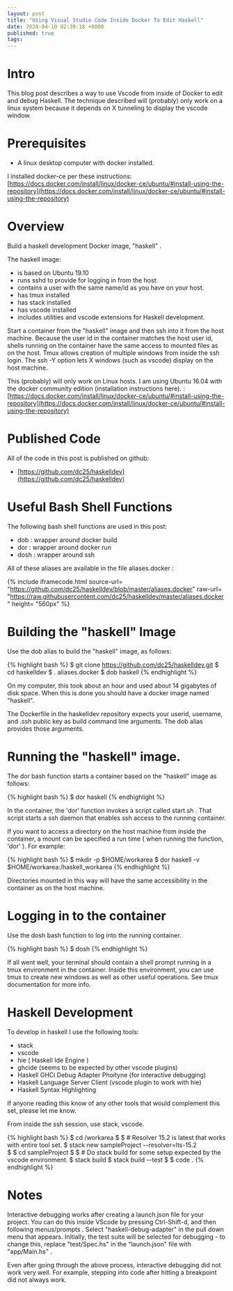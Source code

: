 ```yaml
---
layout: post
title: "Using Visual Studio Code Inside Docker To Edit Haskell"
date: 2020-04-10 02:39:18 +0000
published: true
tags:
---
```

# Intro

This blog post describes a way to use Vscode from inside of Docker to edit and debug Haskell.   The technique described will (probably) only work on a linux system because it depends on X tunneling to display the vscode window.   

# Prerequisites
* A linux desktop computer with docker installed.   

I installed docker-ce per these instructions: [https://docs.docker.com/install/linux/docker-ce/ubuntu/#install-using-the-repository](https://docs.docker.com/install/linux/docker-ce/ubuntu/#install-using-the-repository)

# Overview
Build a haskell development Docker image, "haskell" .

The haskell image:
* is based on Ubuntu 19.10
* runs sshd to provide for logging in from the host.
* contains a user with the same name/id as you have on your host.
* has tmux installed
* has stack installed
* has vscode installed
* includes utilities and vscode extensions for Haskell development.

Start a container from the "haskell" image and then ssh into it from the host machine.  Because the user id in the container matches the host user id, shells running on the container have the same access to mounted files as on the host.  Tmux allows creation of multiple windows from inside the ssh login.  The ssh -Y option lets X windows (such as vscode) display on the host machine.

This (probably) will only work on Linux hosts.  I am using Ubuntu 16.04 with the docker community edition (installation instructions here). : [https://docs.docker.com/install/linux/docker-ce/ubuntu/#install-using-the-repository](https://docs.docker.com/install/linux/docker-ce/ubuntu/#install-using-the-repository)

# Published Code

All of the code in this post is published on github:
* [https://github.com/dc25/haskelldev](https://github.com/dc25/haskelldev)

# Useful Bash Shell Functions
The following bash shell functions are used in this post:
* dob : wrapper around docker build
* dor : wrapper around docker run
* dosh : wrapper around ssh

All of these aliases are available in the file aliases.docker :

{% include iframecode.html 
              source-url= "https://github.com/dc25/haskelldev/blob/master/aliases.docker"
              raw-url=    "https://raw.githubusercontent.com/dc25/haskelldev/master/aliases.docker"
              height=     "560px" %}

# Building the "haskell" Image

Use the dob alias to build the "haskell" image, as follows:

{% highlight bash %}
$ git clone https://github.com/dc25/haskelldev.git
$ cd haskelldev 
$ . aliases.docker
$ dob haskell 
{% endhighlight %} 

On my computer, this took about an hour and used about 14 gigabytes of disk space.  When this is done you should have a docker image named "haskell".  

The Dockerfile in the haskelldev repository expects your userid, username, and .ssh public key as build command line arguments. The dob alias provides those arguments.

# Running the "haskell" image.

The dor bash function starts a container based on the "haskell" image as follows:

{% highlight bash %}
$ dor haskell
{% endhighlight %} 

In the container, the 'dor' function invokes a script called start.sh . That script starts a ssh daemon that enables ssh access to the running container.   

If you want to access a directory on the host machine from inside the container, a mount can be specified a run time ( when running the function, 'dor' ).  For example:

{% highlight bash %}
$ mkdir -p $HOME/workarea
$ dor haskell -v $HOME/workarea:/haskell_workarea
{% endhighlight %} 

Directories mounted in this way will have the same accessibility in the container as on the host machine.

# Logging in to the container
Use the dosh bash function to log into the running container.

{% highlight bash %}
$ dosh
{% endhighlight %} 

If all went well, your terminal should contain a shell prompt running in a tmux environment in the container.  Inside this environment, you can use tmux to create new windows as well as other useful operations.  See tmux documentation for more info.

# Haskell Development

To develop in haskell I use the following tools:

* stack
* vscode
* hie ( Haskell Ide Engine )
* ghcide (seems to be expected by other vscode plugins)
* Haskell GHCi Debug Adapter Phoityne (for interactive debugging)
* Haskell Language Server Client (vscode plugin to work with hie)
* Haskell Syntax Highlighting 

If anyone reading this know of any other tools that would complement this set, please let me know.

From inside the ssh session, use stack, vscode.

{% highlight bash %}
$ cd /workarea
$
$ # Resolver 15.2 is latest that works with entire tool set.
$ stack new sampleProject --resolver=lts-15.2  
$
$ cd sampleProject
$ 
$ # Do stack build for some setup expected by the vscode environment.
$ stack build 
$ stack build --test
$
$ code .
{% endhighlight %} 

# Notes

Interactive debugging works after creating a launch.json file for your project.   You can do this inside VScode by pressing Ctrl-Shift-d, and then following menus/prompts .   Select "haskell-debug-adapter" in the pull down menu that appears.  Initially, the test suite will be selected for debugging - to change this, replace "test/Spec.hs" in the "launch.json" file with "app/Main.hs" .

Even after going through the above process, interactive debugging did not work very well.  For example, stepping into code after hitting a breakpoint did not always work.  
